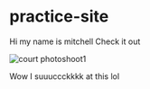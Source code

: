 # practice-site
Hi my name is mitchell
Check it out
<p/>
<img src="practice-site/2018_Holland_Courtney_CityCreeka-3559.jpg" alt="court photoshoot1">
<p/>
<p/>
Wow I suuuccckkkk at this lol
<p/>


